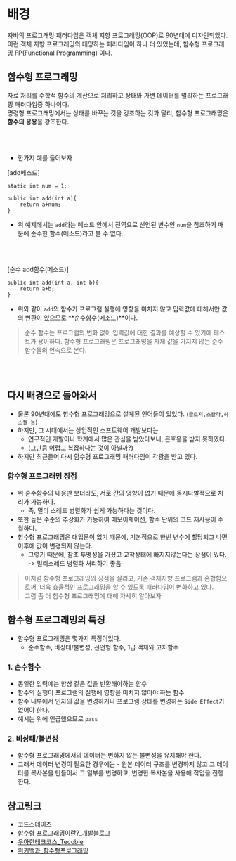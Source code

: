 # 배경
자바의 프로그래밍 패러다임은 객체 지향 프로그래밍(OOP)로 90년대에 디자인되었다.   
이런 객체 지향 프로그래밍의 대앙하는 패러다임이 하나 더 있었는데, 함수형 프로그래밍 FP(Functional Programming) 이다.

## 함수형 프로그래밍
자료 처리를 수학적 함수의 계산으로 처리하고 상태와 가변 데이터를 멀리하는 프로그래밍 패러다임중 하나이다.   
명령형 프로그래밍에서는 상태를 바꾸는 것을 강조하는 것과 달리,  함수형 프로그래밍은 **함수의 응용**을 강조한다. 

<br></br>

- 한가지 예를 들어보자

\[add메소드\]
```
static int num = 1;

public int add(int a){
    return a+num;
}
```
 - 위 예제에서는 `add`라는 메소드 안에서 전역으로 선언된 변수인 `num`을 참조하기 때문에 순수한 함수(메소드)라고 볼 수 없다.

<br></br>

\[순수 add함수(메소드)\]
```
public int add(int a, int b){
    return a+b;
}
```
- 위와 같이 `add`의 함수가 프로그램 실행에 영향을 미치지 않고 입력값에 대해서만 값의 변환이 있으므로 **순수함수(메소드)**이다.

> 순수 함수는 프로그램의 변화 없이 입력값에 대한 결과를 예상할 수 있기에 테스트가 용이하다.
> 함수형 프로그래밍은 프로그래밍을 자체 값을 가지지 않는 순수함수들의 연속으로 본다.


<br></br>

## 다시 배경으로 돌아와서 
 - 물론 90년대에도 함수형 프로그래밍으로 설계된 언어들이 있었다. (`클로저,스칼라,하스켈 등`)
 - 하지만, 그 시대에서는 상업적인 소프트웨어 개발보다는 
    - 연구적인 개발이나 학계에서 많은 관심을 받았다보니, 큰호응을 받지 못하였다. 
    - (그만큼 어렵고 복잡하다는 것이 아닐까?)
 - 하지만 최근들어 다시 함수형 프로그래밍 패러다임이 각광을 받고 있다.
 
 ### 함수형 프로그래밍 장점
  - 위 순수함수의 내용만 보더라도, 서로 간의 영향이 없기 때문에 동시다발적으로 처리가 가능하다. 
      - 즉, 멀티 스레드 병렬화가 쉽게 가능하다는 것이다.
  - 또한 높은 수준의 추상화가 가능하여 메모이제이션, 함수 단위의 코드 재사용이 수월하다.
  - 함수형 프로그래밍은 대입문이 없기 때문에, 기본적으로 한번 변수에 할당되고 나면 이후에 값이 변경되지 않는다.
      - 그렇기 때문에, 참조 투명성을 가졌고 교착상태에 빠지지않는다는 장점이 있다. -> 멀티스레드 병렬화 처리하기 좋음
  
> 이처럼 함수형 프로그래밍의 장점을 살리고, 기존 객체지향 프로그램과 혼합함으로써, 더욱 효율적인 프로그래밍을 할 수 있도록 패러다임이 변화하고 있다.   
> 그럼 좀 더 함수형 프로그래밍에 대해 자세히 알아보자

## 함수형 프로그래밍의 특징
 - 함수형 프로그래밍은 몇가지 특징이있다.
    - 순수함수, 비상태/불변성, 선언형 함수, 1급 객체와 고차함수
 
### 1. 순수함수
- 동일한 입력에는 항상 같은 값을 반환해야하는 함수
- 함수의 실행이 프로그램의 실행에 영향을 미치지 않아야 하는 함수
- 함수 내부에서 인자의 값을 변경하거나 프로그램 상태를 변경하는 `Side Effect`가 없어야 한다.
- 예시는 위에 언급했으므로 `pass`

### 2. 비상태/블변성
- 함수형 프로그래밍에서의 데이터는 변하지 않는 불변성을 유지해야 한다.
- 그래서 데이터 변경이 필요한 경우에는
      - 원본 데이터 구조를 변경하지 않고 그 데이터를 복사본을 만들어서 그 일부를 변경하고, 변경한 복사본을 사용해 작업을 진행한다.









## 참고링크
- 코드스테이츠
- [함수형 프로그래밍이란?_개발블로그](https://jongminfire.dev/%ED%95%A8%EC%88%98%ED%98%95-%ED%94%84%EB%A1%9C%EA%B7%B8%EB%9E%98%EB%B0%8D%EC%9D%B4%EB%9E%80)  
- [우아한테크코스_Tecoble](https://tecoble.techcourse.co.kr/post/2021-09-30-java8-functional-programming/)
- [위키백과_함수형프로그래밍](https://ko.wikipedia.org/wiki/%ED%95%A8%EC%88%98%ED%98%95_%ED%94%84%EB%A1%9C%EA%B7%B8%EB%9E%98%EB%B0%8D)
